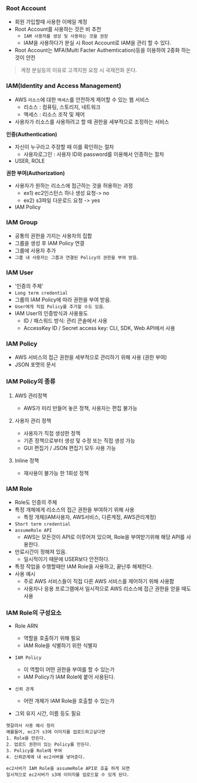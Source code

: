 

### Root Account
- 회원 가입할때 사용한 이메일 계정
- Root Account를 사용하는 것은 비 추천
  - `IAM 사용자를 생성 및 사용하는 것을 권장`
  - IAM을 사용하다가 분실 시 Root Account로 IAM을 관리 할 수 있다. 
- Root Account는 MFA(Multi Facter Authemtication)등을 이용하여 2중화 하는것이 안전
> 계정 분실등의 이유로 고객지원 요청 시 국제전화 온다.


### IAM(Identity and Access Management)
- AWS `리소스`에 대한 `액세스`를 안전하게 제어할 수 있는 웹 서비스
    - 리소스 : 컴퓨팅, 스토리지, 네트워크
    - 액세스 : 리소스 조작 및 제어
- 사용자가 리소스를 사용하려고 할 때 권한을 세부적으로 조정하는 서비스

**인증(Authentication)**
- 자신이 누구라고 주장할 때 이를 확인하는 절차
  - 사용자로그인 : 사용자 ID와 password를 이용해서 인증하는 절차
- USER, ROLE

**권한 부여(Authorization)**
- 사용자가 원하는 리소스에 접근하는 것을 허용하는 과정
  - ex1) ec2인스턴스 하나 생성 요청-> no
  - ex2) s3파일 다운로드 요청 -> yes
- IAM Policy

### IAM Group
- 공통의 권한을 가지는 사용자의 집합 
- 그룹을 생성 후 IAM Policy 연결
- 그룹에 사용자 추가
- `그룹 내 사용자는 그룹과 연결된 Policy의 권한을 부여 받음`. 
      
### IAM User
- '인증의 주체'
- `Long term credential`
- 그룹의 IAM Policy에 따라 권한을 부여 받음.
- `User에게 직접 Policy를 추가할 수도 있음`.
- IAM User의 인증방식과 사용용도
  - ID / 패스워드 방식: 관리 콘솔에서 사용
  - AccessKey ID / Secret access key: CLI, SDK, Web API에서 사용

### IAM Policy
- AWS 서비스의 접근 권한을 세부적으로 관리하기 위해 사용 (권한 부여)
- JSON 포맷의 문서

### IAM Policy의 종류 
1. AWS 관리정책
   - AWS가 미리 만들어 놓은 정책, 사용자는 편집 불가능
   
2. 사용자 관리 정책 
   - 사용자가 직접 생성한 정책
   - 기존 정책으로부터 생성 및 수정 또는 직접 생성 가능
   - GUI 편집기 / JSON 편집기 모두 사용 가능

3. Inline 정책 
   - 재사용이 불가능 한 1회성 정책 


### IAM Role
- Role도 인증의 주체
- 특정 개체에게 리소스의 접근 권한을 부여하기 위해 사용
  - 특정 개체(IAM사용자, AWS서비스, 다른계정, AWS관리계정)
- `Short term credential`
- `assumeRole API`
  - AWS는 모든것이 API로 이루어져 있으며, Role을 부여받기위해 해당 API를 사용한다.
- 만료시간이 정해져 있음.
  - 일시적이기 때문에 USER보다 안전하다.
- 특정 작업을 수행할때만 IAM Role을 사용하고, 끝난후 해체한다.
- 사용 예시
  - 주로 AWS 서비스들이 직접 다른 AWS 서비스를 제어하기 위해 사용함
  - 사용자나 응용 프로그램에서 일시적으로 AWS 리소스에 접근 권한을 얻을 때도 사용

### IAM Role의 구성요소
- Role ARN
  - 역할을 호출하기 위해 필요
  - IAM Role을 식별하기 위한 식별자
  
- `IAM Policy`
  - 이 역할이 어떤 권한을 부여를 할 수 있는가
  - IAM Policy가 IAM Role에 붙어 사용된다.

- `신뢰 관계`
  - 어떤 개체가 IAM Role을 호출할 수 있는가
- 그외 유지 시간, 이름 등도 필요
```
헷갈려서 사용 예시 정리
예를들어, ec2가 s3에 이미지를 업로드하고싶다면
1. Role을 만든다.
2. 업로드 권한이 있는 Policy를 만든다.
3. Policy를 Role에 부여
4. 신뢰관계에 내 ec2서버를 넣어준다.

ec2서버가 IAM Role을 assumeRole API로 호출 하게 되면
일시적으로 ec2서버가 s3에 이미지를 업로드할 수 있게 된다.
```
 

